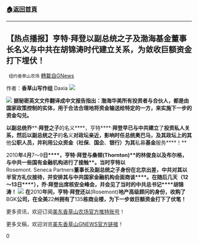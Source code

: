 ###  [:house:返回首頁](https://github.com/ourhimalayas/txt)
---

## 【热点播报】亨特·拜登以副总统之子及渤海基金董事长名义与中共在胡锦涛时代建立关系，为敛收巨额资金打下埋伏！
` 纽约香草山农场` [轉載自GNews](https://gnews.org/zh-hans/447490/)

作者：**香草山写作组** Daxia
![]()![](https://gnews-media-offload.s3.amazonaws.com/wp-content/uploads/2020/10/24005356/WhatsApp-Image-2020-10-24-at-04.33.05.jpeg)

![]()![](https://gnews-media-offload.s3.amazonaws.com/wp-content/uploads/2020/10/24140846/%E5%9B%BE%E7%89%879-5.png)
**据秘密英文文件翻译成中文报告指出：渤海华****美****所有投资者与合伙人，都是****由****国家政策控制的实体，用于合法合理****地****将资金输****送给****特定的一方，来实施下一步的资金勾兑。**

**以副总统乔****·****拜登之子****的名义****，亨特****·****拜登早已与中共建立****了****投资私人关系，****然后****以副总统之子****的****名****义****对政坛亲近，影响时任总统奥巴马，****及****其政坛上的其****他****公职人员，****并****利用公众资金（社保****、****国企****、****银行）为其****私募****基金****服务****！**

2010**年**4**月**7～9**日****，****亨特****·****拜登与桑顿**(Thornton)**的林俊良以及布尔格，与中共****一些****国有金融机构****进行了接触****。****当时亨特****以**Rosemont. Seneca Partners**董事长及****副****总统之子身份在北京出差，中共****对其以****半官方****礼仪****接待，并****安排其****与中共国家金融机构会面商谈****。****在随后几天****（**12～13**日****）****，乔****·****拜登****出席****核安全峰会，****并****会见了当时的中共****总书记****胡锦涛！**
![]()![](https://gnews-media-offload.s3.amazonaws.com/wp-content/uploads/2020/10/24140911/%E5%9B%BE%E7%89%8710-4.png)
**在**2010**年间，亨特·拜登还以**(Rosemont)**地产高级顾问的身份，收购了**BGK**公司，在全美**22**州拥有了**135**栋商业楼，为下一步敛巨额资金打下了伏笔！**



更多资讯，欢迎订阅[美东香草山农场官方推特账号](https://twitter.com/Mos_Himalaya)！

更多文稿，欢迎浏览[美东香草山GNEWS官方链接](https://gnews.org/zh-hans/author/changdao/)！

0
